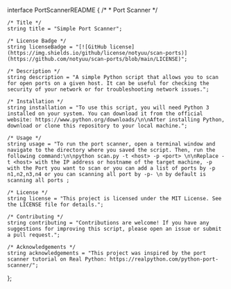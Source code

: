 interface PortScannerREADME
{
    /* 
     * Port Scanner
     */

    /* Title */
    string title = "Simple Port Scanner";

    /* License Badge */
    string licenseBadge = "[![GitHub license](https://img.shields.io/github/license/notyuu/scan-ports)](https://github.com/notyuu/scan-ports/blob/main/LICENSE)";

    /* Description */
    string description = "A simple Python script that allows you to scan for open ports on a given host. It can be useful for checking the security of your network or for troubleshooting network issues.";

    /* Installation */
    string installation = "To use this script, you will need Python 3 installed on your system. You can download it from the official website: https://www.python.org/downloads/\n\nAfter installing Python, download or clone this repository to your local machine.";

    /* Usage */
    string usage = "To run the port scanner, open a terminal window and navigate to the directory where you saved the script. Then, run the following command:\n\npython scan.py -t <host> -p <port> \n\nReplace -t <host> with the IP address or hostname of the target machine, -p with the Port you want to scan or you can add a list of ports by -p n1,n2,n3,n4 or you can scanning all port by -p- \n by default is scanning all ports ;

    /* License */
    string license = "This project is licensed under the MIT License. See the LICENSE file for details.";

    /* Contributing */
    string contributing = "Contributions are welcome! If you have any suggestions for improving this script, please open an issue or submit a pull request.";

    /* Acknowledgements */
    string acknowledgements = "This project was inspired by the port scanner tutorial on Real Python: https://realpython.com/python-port-scanner/";

};
